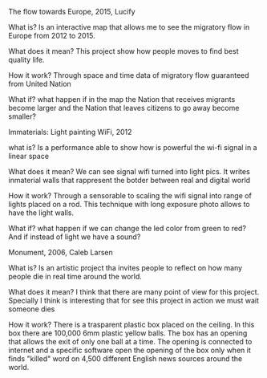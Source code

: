 
The flow towards Europe, 2015, Lucify

What is?
Is an interactive map that allows me to see the migratory flow in Europe from 2012 to 2015.

What does it mean?
This project show how people moves to find best quality life.

How it work?
Through space and time data of migratory flow guaranteed from United Nation

What if?
what happen if in the map the Nation that receives migrants become larger and the Nation that leaves citizens to go away become smaller?




Immaterials: Light painting WiFi, 2012

what is?
Is a performance able to show how is powerful the wi-fi signal in a linear space

What does it mean?
We can see signal wifi turned into light pics. It writes inmaterial walls that rappresent the botder between real and digital world 

How it work?
Through a sensorable to scaling the wifi signal into range of lights placed on a rod. This technique with long exposure photo
allows to have the light walls.

What if?
what happen if we can change the led color from green to red? And if instead of light we have a sound?




Monument, 2006, Caleb Larsen

What is?
Is an artistic project tha invites people to reflect on how many people die in real time around the world.

What does it mean?
I think that there are many point of view for this project. Specially I think is interesting that for see this project in action
we must wait someone dies

How it work?
There is a trasparent plastic box placed on the ceiling. In this box there are 100,000 6mm plastic yellow balls. 
The box has an opening that allows the exit of only one ball at a time. The opening is connected to internet and a specific software
open the opening of the box only when it finds "killed" word on 4,500 different English news sources around the world.

